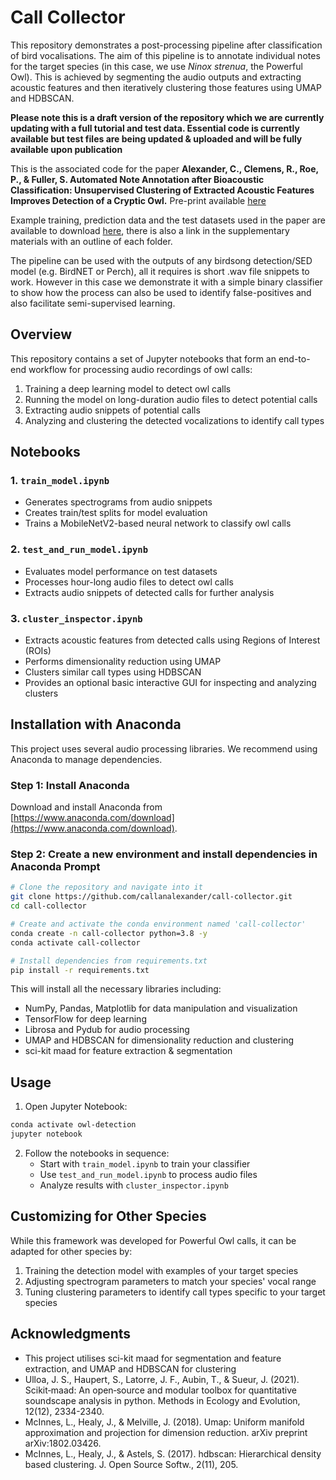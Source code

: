 # Call Collector

This repository demonstrates a post-processing pipeline after classification of bird vocalisations. The aim of this pipeline is to annotate individual notes for the target species (in this case, we use _Ninox strenua_, the Powerful Owl). This is achieved by segmenting the audio outputs and extracting acoustic features and then iteratively clustering those features using UMAP and HDBSCAN.

**Please note this is a draft version of the repository which we are currently updating with a full tutorial and test data. Essential code is currently available but test files are being updated & uploaded and will be fully available upon publication**

This is the associated code for the paper **Alexander, C., Clemens, R., Roe, P., & Fuller, S. Automated Note Annotation after Bioacoustic Classification: Unsupervised Clustering of Extracted Acoustic Features Improves Detection of a Cryptic Owl.** Pre-print available 
[here](https://papers.ssrn.com/sol3/papers.cfm?abstract_id=5099945)

Example training, prediction data and the test datasets used in the paper are available to download [here](https://drive.google.com/drive/folders/1c9U5I7wh6b2DB_7faFlGx-AR0fpF5vW5?usp=drive_link), there is also a link in the supplementary materials with an outline of each folder. 

The pipeline can be used with the outputs of any birdsong detection/SED model (e.g. BirdNET or Perch), all it requires is short .wav file snippets to work. However in this case we demonstrate it with a simple binary classifier to show how the process can also be used to identify false-positives and also facilitate semi-supervised learning. 



## Overview

This repository contains a set of Jupyter notebooks that form an end-to-end workflow for processing audio recordings of owl calls:

1. Training a deep learning model to detect owl calls
2. Running the model on long-duration audio files to detect potential calls
3. Extracting audio snippets of potential calls
4. Analyzing and clustering the detected vocalizations to identify call types

## Notebooks

### 1. `train_model.ipynb`
- Generates spectrograms from audio snippets
- Creates train/test splits for model evaluation
- Trains a MobileNetV2-based neural network to classify owl calls

### 2. `test_and_run_model.ipynb`
- Evaluates model performance on test datasets
- Processes hour-long audio files to detect owl calls 
- Extracts audio snippets of detected calls for further analysis

### 3. `cluster_inspector.ipynb`
- Extracts acoustic features from detected calls using Regions of Interest (ROIs)
- Performs dimensionality reduction using UMAP
- Clusters similar call types using HDBSCAN
- Provides an optional basic interactive GUI for inspecting and analyzing clusters

## Installation with Anaconda

This project uses several audio processing libraries. We recommend using Anaconda to manage dependencies.

### Step 1: Install Anaconda

Download and install Anaconda from [https://www.anaconda.com/download](https://www.anaconda.com/download).

### Step 2: Create a new environment and install dependencies in Anaconda Prompt

```bash
# Clone the repository and navigate into it
git clone https://github.com/callanalexander/call-collector.git
cd call-collector

# Create and activate the conda environment named 'call-collector'
conda create -n call-collector python=3.8 -y
conda activate call-collector

# Install dependencies from requirements.txt
pip install -r requirements.txt

```

This will install all the necessary libraries including:
- NumPy, Pandas, Matplotlib for data manipulation and visualization
- TensorFlow for deep learning
- Librosa and Pydub for audio processing
- UMAP and HDBSCAN for dimensionality reduction and clustering
- sci-kit maad for feature extraction & segmentation

## Usage

1. Open Jupyter Notebook:
```bash
conda activate owl-detection
jupyter notebook
```

2. Follow the notebooks in sequence:
   - Start with `train_model.ipynb` to train your classifier
   - Use `test_and_run_model.ipynb` to process audio files
   - Analyze results with `cluster_inspector.ipynb`

## Customizing for Other Species

While this framework was developed for Powerful Owl calls, it can be adapted for other species by:

1. Training the detection model with examples of your target species
2. Adjusting spectrogram parameters to match your species' vocal range
3. Tuning clustering parameters to identify call types specific to your target species

## Acknowledgments

- This project utilises sci-kit maad for segmentation and feature extraction, and UMAP and HDBSCAN for clustering
- Ulloa, J. S., Haupert, S., Latorre, J. F., Aubin, T., & Sueur, J. (2021). Scikit‐maad: An open‐source and modular toolbox for quantitative soundscape analysis in python. Methods in Ecology and Evolution, 12(12), 2334-2340.
- McInnes, L., Healy, J., & Melville, J. (2018). Umap: Uniform manifold approximation and projection for dimension reduction. arXiv preprint arXiv:1802.03426.
- McInnes, L., Healy, J., & Astels, S. (2017). hdbscan: Hierarchical density based clustering. J. Open Source Softw., 2(11), 205.




